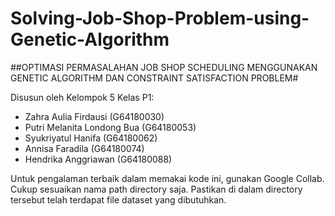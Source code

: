 # Solving-Job-Shop-Problem-using-Genetic-Algorithm

##OPTIMASI PERMASALAHAN JOB SHOP SCHEDULING MENGGUNAKAN GENETIC ALGORITHM DAN CONSTRAINT SATISFACTION PROBLEM#

Disusun oleh Kelompok 5 Kelas P1:

- Zahra Aulia Firdausi	    	(G64180030)
- Putri Melanita Londong Bua	(G64180053)
- Syukriyatul Hanifa		    	(G64180062)
- Annisa Faradila		         	(G64180074)
- Hendrika Anggriawan		      (G64180088)

Untuk pengalaman terbaik dalam memakai kode ini, gunakan Google Collab. Cukup sesuaikan nama path directory saja. Pastikan di dalam directory tersebut telah terdapat file dataset yang dibutuhkan.
